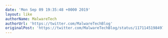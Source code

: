```yaml
---
date: 'Mon Sep 09 19:35:48 +0000 2019'
layout: like
authorName: MalwareTech
authorUrl: 'https://twitter.com/MalwareTechBlog'
originalPost: 'https://twitter.com/MalwareTechBlog/status/1171145198497255424'
---
```

